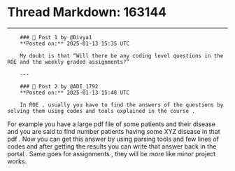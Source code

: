 # Thread Markdown: 163144

---

        ### 💬 Post 1 by @Divya1  
        **Posted on:** 2025-01-13 15:35 UTC  

        My doubt is that “Will there be any coding level questions in the ROE and the weekly graded assignments?”

        ---

        ### 💬 Post 2 by @ADI_1792  
        **Posted on:** 2025-01-13 15:48 UTC  

        In ROE , usually you have to find the answers of the questions by solving them using codes and tools explained in the course .
For example you have a large pdf file of some patients and their disease and you are said to find number patients having some XYZ disease in that pdf . Now you can get this answer by using parsing tools and few lines of codes and after getting the results you can write that answer back in the portal .
Same goes for assignments , they will be more like minor project works.

        